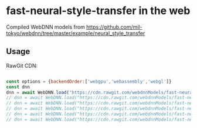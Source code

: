 # fast-neural-style-transfer in the web

Compiled WebDNN models from https://github.com/mil-tokyo/webdnn/tree/master/example/neural_style_transfer

## Usage

RawGit CDN:
```js

const options = {backendOrder:['webgpu','webassembly','webgl']}
const dnn
dnn = await WebDNN.load("https://cdn.rawgit.com/webdnnModels/fast-neural-style-transfer/master/output.candy/", options)
// dnn = await WebDNN.load("https://cdn.rawgit.com/webdnnModels/fast-neural-style-transfer/master/output.fur/", options)
// dnn = await WebDNN.load("https://cdn.rawgit.com/webdnnModels/fast-neural-style-transfer/master/output.kanagawa/", options)
// dnn = await WebDNN.load("https://cdn.rawgit.com/webdnnModels/fast-neural-style-transfer/master/output.kandinsky/", options)
// dnn = await WebDNN.load("https://cdn.rawgit.com/webdnnModels/fast-neural-style-transfer/master/output.scream/", options)
// dnn = await WebDNN.load("https://cdn.rawgit.com/webdnnModels/fast-neural-style-transfer/master/output.starrynight/", options)
```
